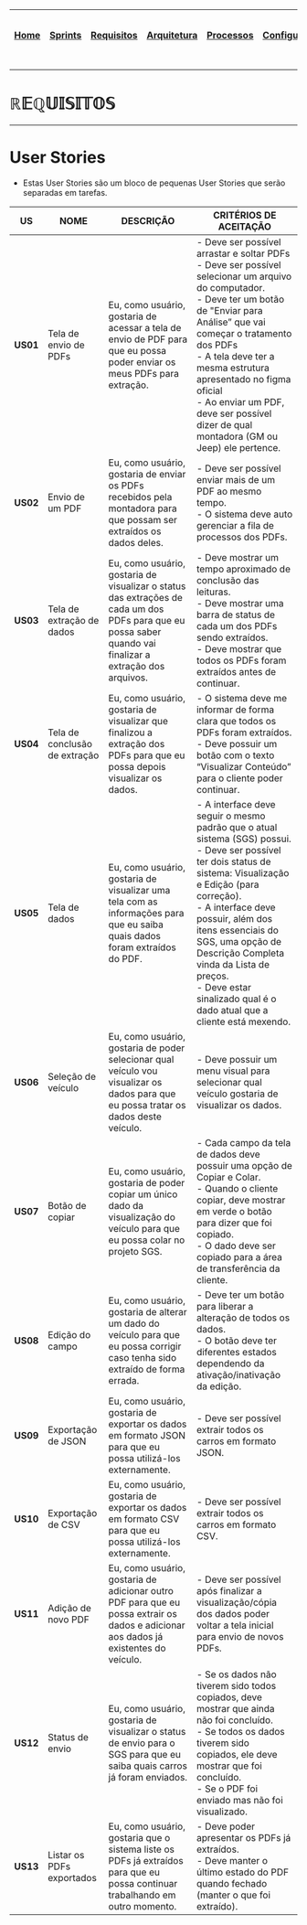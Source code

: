 |[Home](home)|[Sprints](sprints)|[Requisitos](requisitos)|[Arquitetura](arquitetura)|[Processos](processos)|[Configuração](configuracao)|[Mockups](mockups)|[Banco de Dados](banco_dados)|[Instalação](instalacao)|[Gerência de Projeto](Gerenciamento do Projeto)|[Horários Disponiveis](horarios)|
|---|---|---|---|---|---|---|---|---|---|---|

---
# $`\mathbb{REQUISITOS}`$
---

# User Stories

* Estas User Stories são um bloco de pequenas User Stories que serão separadas em tarefas.

US|NOME|DESCRIÇÃO|CRITÉRIOS DE ACEITAÇÃO
|---|---|---|---|
**US01**|Tela de envio de PDFs|Eu, como usuário, gostaria de acessar a tela de envio de PDF para que eu possa poder enviar os meus PDFs para extração.|- Deve ser possível arrastar e soltar PDFs<br>- Deve ser possível selecionar um arquivo do computador.<br>- Deve ter um botão de "Enviar para Análise” que vai começar o tratamento dos PDFs<br>-  A tela deve ter a mesma estrutura apresentado no figma oficial<br>- Ao enviar um PDF, deve ser possível dizer de qual montadora (GM ou Jeep) ele pertence.
**US02**|Envio de um PDF|Eu, como usuário, gostaria de enviar os PDFs recebidos pela montadora para que possam ser extraídos os dados deles.|- Deve ser possível enviar mais de um PDF ao mesmo tempo.<br>- O sistema deve auto gerenciar a fila de processos dos PDFs.
**US03**|Tela de extração de dados|Eu, como usuário, gostaria de visualizar o status das extrações de cada um dos PDFs para que eu possa saber quando vai finalizar a extração dos arquivos. |- Deve mostrar um tempo aproximado de conclusão das leituras.<br>- Deve mostrar uma barra de status de cada um dos PDFs sendo extraídos.<br>- Deve mostrar que todos os PDFs foram extraídos antes de continuar.
**US04**|Tela de conclusão de extração|Eu, como usuário, gostaria de visualizar que finalizou a extração dos PDFs para que eu possa depois visualizar os dados.|- O sistema deve me informar de forma clara que todos os PDFs foram extraídos.<br>- Deve possuir um botão com o texto “Visualizar Conteúdo” para o cliente poder continuar.
**US05**|Tela de dados|Eu, como usuário, gostaria de visualizar uma tela com as informações para que eu saiba quais dados foram extraídos do PDF.|- A interface deve seguir o mesmo padrão que o atual sistema (SGS) possui.<br>- Deve ser possível ter dois status de sistema: Visualização e Edição (para correção).<br>- A interface deve possuir, além dos itens essenciais do SGS, uma opção de Descrição Completa vinda da Lista de preços.<br>- Deve estar sinalizado qual é o dado atual que a cliente está mexendo.
**US06**|Seleção de veículo|Eu, como usuário, gostaria de poder selecionar qual veículo vou visualizar os dados para que eu possa tratar os dados deste veículo.|- Deve possuir um menu visual para selecionar qual veículo gostaria de visualizar os dados.
**US07**|Botão de copiar|Eu, como usuário, gostaria de poder copiar um único dado da visualização do veículo  para que eu possa colar no projeto SGS.|- Cada campo da tela de dados deve possuir uma opção de Copiar e Colar.<br>- Quando o cliente copiar, deve mostrar em verde o botão para dizer que foi copiado.<br>- O dado deve ser copiado para a área de transferência da cliente.
**US08**|Edição do campo|Eu, como usuário, gostaria de alterar um dado do veículo  para que eu possa corrigir caso tenha sido extraído de forma errada.|- Deve ter um botão para liberar a alteração de todos os dados.<br>- O botão deve ter diferentes estados dependendo da ativação/inativação da edição.
**US09**|Exportação de JSON|Eu, como usuário, gostaria de exportar os dados em formato JSON para que eu possa utilizá-los externamente.|- Deve ser possível extrair todos os carros em formato JSON.
**US10**|Exportação de CSV|Eu, como usuário, gostaria de exportar os dados em formato CSV para que eu possa utilizá-los externamente.|- Deve ser possível extrair todos os carros em formato CSV.
**US11**|Adição de novo PDF|Eu, como usuário, gostaria de adicionar outro PDF para que eu possa extrair os dados e adicionar aos dados já existentes do veículo. |- Deve ser possível após finalizar a visualização/cópia dos dados poder voltar a tela inicial para envio de novos PDFs.
**US12**|Status de envio|Eu, como usuário, gostaria de visualizar o status de envio para o SGS para que eu saiba quais carros já foram enviados.|- Se os dados não tiverem sido todos copiados, deve mostrar que ainda não foi concluído.<br>- Se todos os dados tiverem sido copiados, ele deve mostrar que foi concluído.<br>- Se o PDF foi enviado mas não foi visualizado.
**US13**|Listar os PDFs exportados|Eu, como usuário, gostaria que o sistema liste os PDFs já extraídos para que eu possa continuar trabalhando em outro momento. |- Deve poder apresentar os PDFs já extraídos.<br>- Deve manter o último estado do PDF quando fechado (manter o que foi extraído).

